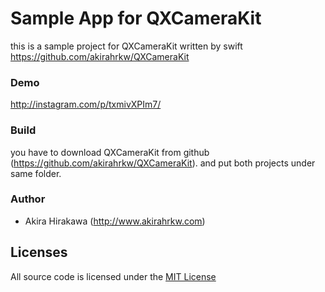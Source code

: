 # Sample App for QXCameraKit

this is a sample project for QXCameraKit written by swift
https://github.com/akirahrkw/QXCameraKit

### Demo

http://instagram.com/p/txmivXPIm7/

### Build

you have to download QXCameraKit from github (https://github.com/akirahrkw/QXCameraKit).
and put both projects under same folder.

### Author
* Akira Hirakawa (http://www.akirahrkw.com)

## Licenses
All source code is licensed under the [MIT License](http://opensource.org/licenses/MIT)